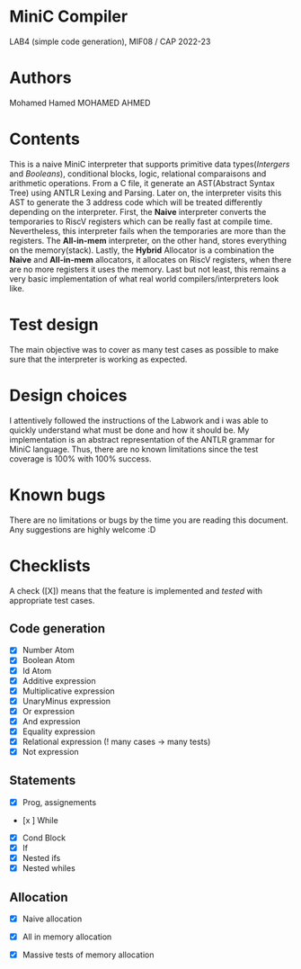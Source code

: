 # MiniC Compiler 
LAB4 (simple code generation), MIF08 / CAP 2022-23

# Authors

Mohamed Hamed MOHAMED AHMED

# Contents

This is a naive MiniC interpreter that supports primitive data types(_Intergers_ and _Booleans_), conditional blocks, logic, relational comparaisons and arithmetic operations. From a C file, it generate an AST(Abstract Syntax Tree) using ANTLR Lexing and Parsing. Later on, the interpreter visits this AST to generate the 3 address code which will be treated differently depending on the interpreter. First,  the  __Naive__ interpreter converts the temporaries to RiscV registers which can be really fast at compile time. Nevertheless, this interpreter fails when the temporaries are more than the registers. The __All-in-mem__ interpreter, on the other hand,  stores everything on the memory(stack). Lastly, the __Hybrid__ Allocator is a combination the __Naive__ and __All-in-mem__ allocators, it allocates on RiscV registers, when there are no more registers it uses the memory. Last but not least, this remains a very basic implementation of what real world compilers/interpreters look like.

# Test design 

The main objective was to cover as many test cases as possible to make sure that the interpreter is working as expected.

# Design choices

I attentively followed the instructions of the Labwork and i was able to quickly understand what must be done and how it should be.
My implementation is an abstract representation of the ANTLR grammar for MiniC language. Thus, there are no known limitations since the test coverage is 100% with 100% success.

# Known bugs

There are no limitations or bugs by the time you are reading this document. Any suggestions are highly welcome :D

# Checklists

A check ([X]) means that the feature is implemented 
and *tested* with appropriate test cases.

## Code generation

- [x] Number Atom
- [x] Boolean Atom
- [x] Id Atom
- [x] Additive expression
- [x] Multiplicative expression
- [x] UnaryMinus expression
- [x] Or expression
- [x] And expression
- [x] Equality expression
- [x] Relational expression (! many cases -> many tests)
- [x] Not expression

## Statements

- [x] Prog, assignements
- [x ] While
- [x] Cond Block
- [x] If
- [x] Nested ifs
- [x] Nested whiles

## Allocation

- [x] Naive allocation
- [x] All in memory allocation
- [x] Massive tests of memory allocation


